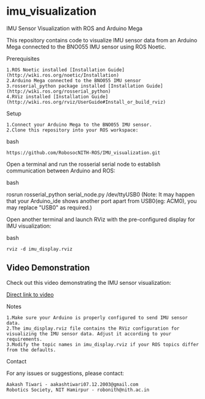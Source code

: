 # imu_visualization
IMU Sensor Visualization with ROS and Arduino Mega

This repository contains code to visualize IMU sensor data from an Arduino Mega connected to the BNO055 IMU sensor using ROS Noetic.

Prerequisites

    1.ROS Noetic installed [Installation Guide](http://wiki.ros.org/noetic/Installation)
    2.Arduino Mega connected to the BNO055 IMU sensor
    3.rosserial_python package installed [Installation Guide](http://wiki.ros.org/rosserial_python)
    4.RViz installed [Installation Guide](http://wiki.ros.org/rviz/UserGuide#Install_or_build_rviz)

Setup

    1.Connect your Arduino Mega to the BNO055 IMU sensor.
    2.Clone this repository into your ROS workspace:

bash

    https://github.com/RobosocNITH-ROS/IMU_visualization.git

Open a terminal and run the rosserial serial node to establish communication between Arduino and ROS:

bash

rosrun rosserial_python serial_node.py /dev/ttyUSB0 
(Note: It may happen that your Arduino_ide shows another port apart from USB0(eg: ACM0), you may replace "USB0" as required.)

Open another terminal and launch RViz with the pre-configured display for IMU visualization:

bash

    rviz -d imu_display.rviz

## Video Demonstration

Check out this video demonstrating the IMU sensor visualization:

[Direct link to video](https://youtu.be/5yBu7VM4hyY)


Notes

    1.Make sure your Arduino is properly configured to send IMU sensor data.
    2.The imu_display.rviz file contains the RViz configuration for visualizing the IMU sensor data. Adjust it according to your requirements.
    3.Modify the topic names in imu_display.rviz if your ROS topics differ from the defaults.

Contact

For any issues or suggestions, please contact:

    Aakash Tiwari - aakashtiwari07.12.2003@gmail.com
    Robotics Society, NIT Hamirpur - robonith@nith.ac.in
